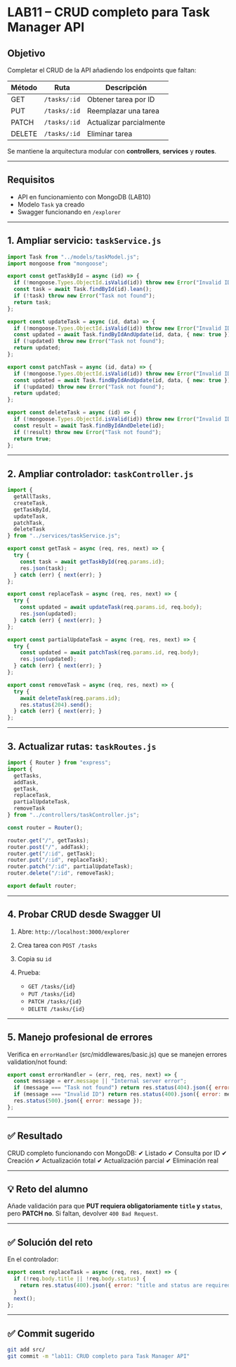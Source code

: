 # LAB11 – CRUD completo para Task Manager API

## Objetivo

Completar el CRUD de la API añadiendo los endpoints que faltan:

| Método | Ruta         | Descripción             |
| ------ | ------------ | ----------------------- |
| GET    | `/tasks/:id` | Obtener tarea por ID    |
| PUT    | `/tasks/:id` | Reemplazar una tarea    |
| PATCH  | `/tasks/:id` | Actualizar parcialmente |
| DELETE | `/tasks/:id` | Eliminar tarea          |

Se mantiene la arquitectura modular con **controllers**, **services** y **routes**.

---

## Requisitos

* API en funcionamiento con MongoDB (LAB10)
* Modelo `Task` ya creado
* Swagger funcionando en `/explorer`

---

## 1. Ampliar servicio: `taskService.js`

```js
import Task from "../models/taskModel.js";
import mongoose from "mongoose";

export const getTaskById = async (id) => {
  if (!mongoose.Types.ObjectId.isValid(id)) throw new Error("Invalid ID");
  const task = await Task.findById(id).lean();
  if (!task) throw new Error("Task not found");
  return task;
};

export const updateTask = async (id, data) => {
  if (!mongoose.Types.ObjectId.isValid(id)) throw new Error("Invalid ID");
  const updated = await Task.findByIdAndUpdate(id, data, { new: true }).lean();
  if (!updated) throw new Error("Task not found");
  return updated;
};

export const patchTask = async (id, data) => {
  if (!mongoose.Types.ObjectId.isValid(id)) throw new Error("Invalid ID");
  const updated = await Task.findByIdAndUpdate(id, data, { new: true }).lean();
  if (!updated) throw new Error("Task not found");
  return updated;
};

export const deleteTask = async (id) => {
  if (!mongoose.Types.ObjectId.isValid(id)) throw new Error("Invalid ID");
  const result = await Task.findByIdAndDelete(id);
  if (!result) throw new Error("Task not found");
  return true;
};
```

---

## 2. Ampliar controlador: `taskController.js`

```js
import {
  getAllTasks,
  createTask,
  getTaskById,
  updateTask,
  patchTask,
  deleteTask
} from "../services/taskService.js";

export const getTask = async (req, res, next) => {
  try {
    const task = await getTaskById(req.params.id);
    res.json(task);
  } catch (err) { next(err); }
};

export const replaceTask = async (req, res, next) => {
  try {
    const updated = await updateTask(req.params.id, req.body);
    res.json(updated);
  } catch (err) { next(err); }
};

export const partialUpdateTask = async (req, res, next) => {
  try {
    const updated = await patchTask(req.params.id, req.body);
    res.json(updated);
  } catch (err) { next(err); }
};

export const removeTask = async (req, res, next) => {
  try {
    await deleteTask(req.params.id);
    res.status(204).send();
  } catch (err) { next(err); }
};
```

---

## 3. Actualizar rutas: `taskRoutes.js`

```js
import { Router } from "express";
import {
  getTasks,
  addTask,
  getTask,
  replaceTask,
  partialUpdateTask,
  removeTask
} from "../controllers/taskController.js";

const router = Router();

router.get("/", getTasks);
router.post("/", addTask);
router.get("/:id", getTask);
router.put("/:id", replaceTask);
router.patch("/:id", partialUpdateTask);
router.delete("/:id", removeTask);

export default router;
```

---

## 4. Probar CRUD desde Swagger UI

1. Abre: `http://localhost:3000/explorer`
2. Crea tarea con `POST /tasks`
3. Copia su `id`
4. Prueba:

   * `GET /tasks/{id}`
   * `PUT /tasks/{id}`
   * `PATCH /tasks/{id}`
   * `DELETE /tasks/{id}`

---

## 5. Manejo profesional de errores

Verifica en `errorHandler` (src/middlewares/basic.js) que se manejen errores validation/not found:

```js
export const errorHandler = (err, req, res, next) => {
  const message = err.message || "Internal server error";
  if (message === "Task not found") return res.status(404).json({ error: message });
  if (message === "Invalid ID") return res.status(400).json({ error: message });
  res.status(500).json({ error: message });
};
```

---

## ✅ Resultado

CRUD completo funcionando con MongoDB:
✔ Listado
✔ Consulta por ID
✔ Creación
✔ Actualización total
✔ Actualización parcial
✔ Eliminación real

---

## 💡 Reto del alumno

Añade validación para que **PUT requiera obligatoriamente `title` y `status`**, pero **PATCH no**. Si faltan, devolver `400 Bad Request`.

---

## ✅ Solución del reto

En el controlador:

```js
export const replaceTask = async (req, res, next) => {
  if (!req.body.title || !req.body.status) {
    return res.status(400).json({ error: "title and status are required for PUT" });
  }
  next();
};
```

---

## ✅ Commit sugerido

```bash
git add src/
git commit -m "lab11: CRUD completo para Task Manager API"
```


